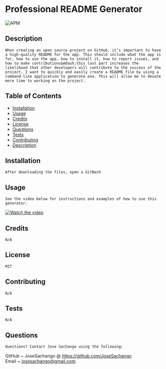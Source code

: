  #  Professional README Generator  
![APM](https://img.shields.io/apm/l/pack)

## Description
    When creating an open source project on GitHub, it’s important to have a high-quality README for the app. This should include what the app is for, how to use the app, how to install it, how to report issues, and how to make contributions&mdash;this last part increases the likelihood that other developers will contribute to the success of the project. I want to quickly and easily create a README file by using a command-line application to generate one. This will allow me to devote more time to working on the project.

## Table of Contents
    
* [Installation](#installation)
* [Usage](#usage)
* [Credits](#credits)
* [License](#license)
* [Questions](#questions)
* [Tests](#tests)
* [Contributing](#contributing)
* [Description](#description)

            

## Installation
    After downloading the files, open a GitBash

## Usage
    See the video below for instructions and examples of how to use this generator.

[![Watch the video](https://ibb.co/Tk5g8kr)](https://youtu.be/hNv5kD6nDXo)

## Credits
    N/A

## License
    MIT

## Contributing
    N/A

## Tests
    N/A
## Questions
    Questions? Contact Jose Sachango using the following:
GitHub ~ JoseSachango @ https://github.com/JoseSachango       
Email ~ josesachango@gmail.com

    